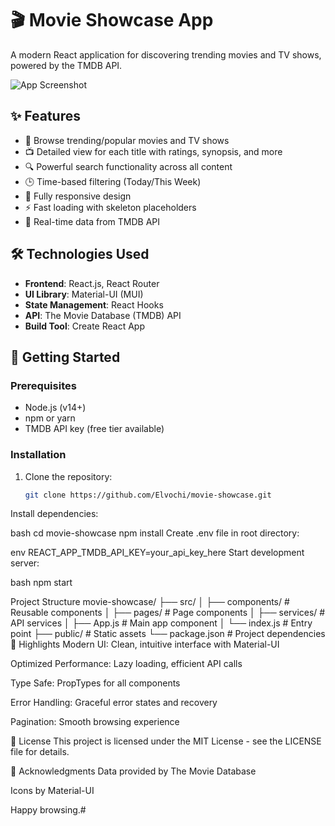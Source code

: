 # 🎬 Movie Showcase App

A modern React application for discovering trending movies and TV shows, powered by the TMDB API.

![App Screenshot](./screenshot.png) <!-- Add your screenshot here -->

## ✨ Features

- 🎥 Browse trending/popular movies and TV shows
- 📺 Detailed view for each title with ratings, synopsis, and more
- 🔍 Powerful search functionality across all content
- 🕒 Time-based filtering (Today/This Week)
- 📱 Fully responsive design
- ⚡ Fast loading with skeleton placeholders
- 📡 Real-time data from TMDB API

## 🛠 Technologies Used

- **Frontend**: React.js, React Router
- **UI Library**: Material-UI (MUI)
- **State Management**: React Hooks
- **API**: The Movie Database (TMDB) API
- **Build Tool**: Create React App

## 🚀 Getting Started

### Prerequisites
- Node.js (v14+)
- npm or yarn
- TMDB API key (free tier available)

### Installation
1. Clone the repository:
   ```bash
   git clone https://github.com/Elvochi/movie-showcase.git

Install dependencies:

bash
cd movie-showcase
npm install
Create .env file in root directory:

env
REACT_APP_TMDB_API_KEY=your_api_key_here
Start development server:

bash
npm start


Project Structure
movie-showcase/
├── src/
│   ├── components/      # Reusable components
│   ├── pages/           # Page components
│   ├── services/        # API services
│   ├── App.js           # Main app component
│   └── index.js         # Entry point
├── public/              # Static assets
└── package.json         # Project dependencies
🌟 Highlights
Modern UI: Clean, intuitive interface with Material-UI

Optimized Performance: Lazy loading, efficient API calls

Type Safe: PropTypes for all components

Error Handling: Graceful error states and recovery

Pagination: Smooth browsing experience

📝 License
This project is licensed under the MIT License - see the LICENSE file for details.

🙏 Acknowledgments
Data provided by The Movie Database

Icons by Material-UI


Happy browsing.#